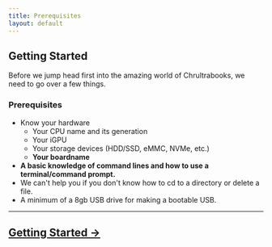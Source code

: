 ```yaml
---
title: Prerequisites
layout: default
---
```


## Getting Started

Before we jump head first into the amazing world of Chrultrabooks, we need to go over a few things.

### Prerequisites
* Know your hardware 
  * Your CPU name and its generation
  * Your iGPU
  * Your storage devices (HDD/SSD, eMMC, NVMe, etc.)
  * **Your boardname**
*  **A basic knowledge of command lines and how to use a terminal/command prompt.**
  * We can't help you if you don't know how to cd to a directory or delete a file.
* A minimum of a 8gb USB drive for making a bootable USB.

------

## [Getting Started →](getting-started.html)
